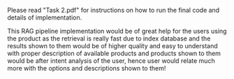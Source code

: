 Please read "Task 2.pdf" for instructions on how to run the final code and details of implementation.


This RAG pipeline implementation would be of great help for the users using the product as the retrieval is really fast due to index database and the results shown to them would be of higher quality and easy to understand with proper description of available products and products shown to them would be after intent analysis of the user, hence user would relate much more with the options and descriptions shown to them!
